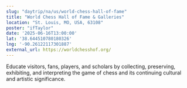 ```yaml
---
slug: "daytrip/na/us/world-chess-hall-of-fame"
title: "World Chess Hall of Fame & Galleries"
location: "St. Louis, MO, USA, 63108"
poster: "ifTaylor"
date: '2025-06-16T13:00:00'
lat: '38.644510780180326'
lng: '-90.26122117301887'
external_url: https://worldchesshof.org/
---
```

Educate visitors, fans, players, and scholars by collecting, preserving, exhibiting, and interpreting the game of chess and its continuing cultural and artistic significance.